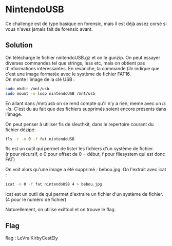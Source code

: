 # NintendoUSB

Ce challenge est de type basique en forensic, mais il est déjà assez corsé si vous n'avez jamais fait de forensic avant.

## Solution
On télécharge le fichier nintendoUSB.gz et on le gunzip. On peut essayer diverses
commandes tel que strings, less etc, mais on obtient pas d'informations intéressantes.
En revanche, la commande *file* indique que c'est une image formatée avec le système de fichier FAT16. \
On monte l'image de la clé USB : 
``` bash
sudo mkdir /mnt/usb
sudo mount -o loop nintendoUSB /mnt/usb
```

En allant dans /mnt/usb on se rend compte qu'il n'y a rien, meme avec un *ls -la*. C'est du au fait que des fichiers supprimés soient encore présents dans l'image. 

On peut penser à utiliser fls de sleuthkit, dans le repertoire courant du fichier dézipé:
``` bash
fls -r -o 0 -f fat nintendoUSB
```
fls est un outil qui permet de lister les fichiers d'un système de fichier. \
(r pour récursif, o 0 pour offset de 0 = début, f pour filesystem qui est donc FAT)

On voit alors qu'une image a été supprimé : bebou.jpg.
On l'extrait avec icat :
``` bash
icat -o 0 -f fat nintendoUSB 4 > bebou.jpg
```
icat est un outil de qui permet d'extraire un fichier d'un système de fichier. \
(4 pour le numéro de fichier)

Naturellement, on utilise exiftool et on trouve le flag.
 

## Flag 
flag : LeVraiKirbyCestEly
